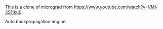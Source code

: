 This is a clone of micrograd from https://www.youtube.com/watch?v=VMj-3S1tku0.

Auto backpropagation engine.
